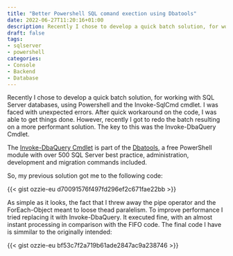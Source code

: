 ```yaml
---
title: "Better Powershell SQL comand exection using Dbatools"
date: 2022-06-27T11:20:16+01:00
description: Recently I chose to develop a quick batch solution, for working with SQL Server databases, using Powershell and the Invoke-SqlCmd cmdlet. I was faced with unexpected errors. After quick workaround on the code, I was able to get things done. However, recently I got to redo the batch resulting on a more performant solution. The key to this was the Invoke-DbaQuery Cmdlet. 
draft: false
tags:
- sqlserver
- powershell
categories:
- Console
- Backend 
- Database
---
```

Recently I chose to develop a quick batch solution, for working with SQL Server databases, using Powershell and the Invoke-SqlCmd cmdlet. I was faced with unexpected errors. After quick workaround on the code, I was able to get things done. However, recently I got to redo the batch resulting on a more performant solution. The key to this was the Invoke-DbaQuery Cmdlet. 

The [Invoke-DbaQuery Cmdlet](https://docs.dbatools.io/Invoke-DbaQuery) is part of the [Dbatools](https://dbatools.io/commands/), a free PowerShell module with over 500 SQL Server best practice, administration, development and migration commands included. 

So, my previous solution got me to the following code:

{{< gist ozzie-eu d70091576f497fd296ef2c671fae22bb >}}


As simple as it looks, the fact that I threw away the pipe operator and the ForEach-Object meant to loose thead paralelism. To improve performance I tried replacing it with Invoke-DbaQuery. It executed fine, with an almost instant processing in comparison with the FIFO code. The final code I have is simmilar to the originally intended:

{{< gist ozzie-eu bf53c7f2a719b61ade2847ac9a238746 >}}

